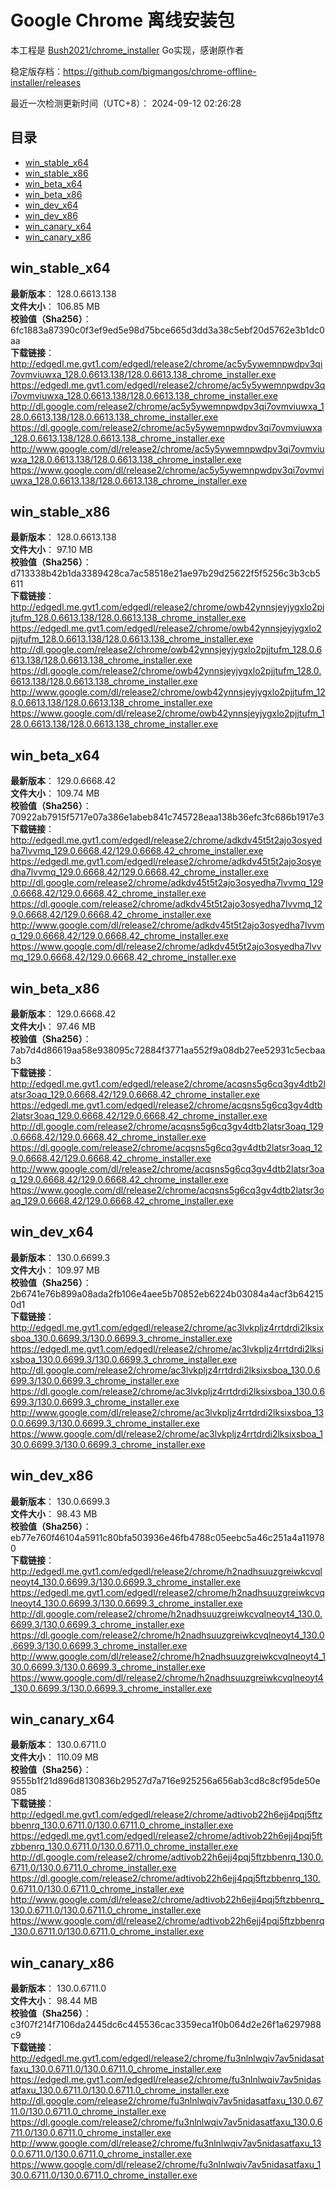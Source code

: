 # Google Chrome 离线安装包
本工程是 [Bush2021/chrome_installer](https://github.com/Bush2021/chrome_installer) Go实现，感谢原作者

稳定版存档：<https://github.com/bigmangos/chrome-offline-installer/releases>

最近一次检测更新时间（UTC+8）：
2024-09-12 02:26:28

## 目录
* [win_stable_x64](https://github.com/bigmangos/chrome-offline-installer?tab=readme-ov-file#win_stable_x64)
* [win_stable_x86](https://github.com/bigmangos/chrome-offline-installer?tab=readme-ov-file#win_stable_x86)
* [win_beta_x64](https://github.com/bigmangos/chrome-offline-installer?tab=readme-ov-file#win_beta_x64)
* [win_beta_x86](https://github.com/bigmangos/chrome-offline-installer?tab=readme-ov-file#win_beta_x86)
* [win_dev_x64](https://github.com/bigmangos/chrome-offline-installer?tab=readme-ov-file#win_dev_x64)
* [win_dev_x86](https://github.com/bigmangos/chrome-offline-installer?tab=readme-ov-file#win_dev_x86)
* [win_canary_x64](https://github.com/bigmangos/chrome-offline-installer?tab=readme-ov-file#win_canary_x64)
* [win_canary_x86](https://github.com/bigmangos/chrome-offline-installer?tab=readme-ov-file#win_canary_x86)

## win_stable_x64
**最新版本**： 128.0.6613.138  
**文件大小**： 106.85 MB  
**校验值（Sha256）**： 6fc1883a87390c0f3ef9ed5e98d75bce665d3dd3a38c5ebf20d5762e3b1dc0aa  
**下载链接**：
http://edgedl.me.gvt1.com/edgedl/release2/chrome/ac5y5ywemnpwdpv3qi7ovmviuwxa_128.0.6613.138/128.0.6613.138_chrome_installer.exe
https://edgedl.me.gvt1.com/edgedl/release2/chrome/ac5y5ywemnpwdpv3qi7ovmviuwxa_128.0.6613.138/128.0.6613.138_chrome_installer.exe
http://dl.google.com/release2/chrome/ac5y5ywemnpwdpv3qi7ovmviuwxa_128.0.6613.138/128.0.6613.138_chrome_installer.exe
https://dl.google.com/release2/chrome/ac5y5ywemnpwdpv3qi7ovmviuwxa_128.0.6613.138/128.0.6613.138_chrome_installer.exe
http://www.google.com/dl/release2/chrome/ac5y5ywemnpwdpv3qi7ovmviuwxa_128.0.6613.138/128.0.6613.138_chrome_installer.exe
https://www.google.com/dl/release2/chrome/ac5y5ywemnpwdpv3qi7ovmviuwxa_128.0.6613.138/128.0.6613.138_chrome_installer.exe
## win_stable_x86
**最新版本**： 128.0.6613.138  
**文件大小**： 97.10 MB  
**校验值（Sha256）**： d713338b42b1da3389428ca7ac58518e21ae97b29d25622f5f5256c3b3cb5611  
**下载链接**：
http://edgedl.me.gvt1.com/edgedl/release2/chrome/owb42ynnsjeyjygxlo2pjjtufm_128.0.6613.138/128.0.6613.138_chrome_installer.exe
https://edgedl.me.gvt1.com/edgedl/release2/chrome/owb42ynnsjeyjygxlo2pjjtufm_128.0.6613.138/128.0.6613.138_chrome_installer.exe
http://dl.google.com/release2/chrome/owb42ynnsjeyjygxlo2pjjtufm_128.0.6613.138/128.0.6613.138_chrome_installer.exe
https://dl.google.com/release2/chrome/owb42ynnsjeyjygxlo2pjjtufm_128.0.6613.138/128.0.6613.138_chrome_installer.exe
http://www.google.com/dl/release2/chrome/owb42ynnsjeyjygxlo2pjjtufm_128.0.6613.138/128.0.6613.138_chrome_installer.exe
https://www.google.com/dl/release2/chrome/owb42ynnsjeyjygxlo2pjjtufm_128.0.6613.138/128.0.6613.138_chrome_installer.exe
## win_beta_x64
**最新版本**： 129.0.6668.42  
**文件大小**： 109.74 MB  
**校验值（Sha256）**： 70922ab7915f5717e07a386e1abeb841c745728eaa138b36efc3fc686b1917e3  
**下载链接**：
http://edgedl.me.gvt1.com/edgedl/release2/chrome/adkdv45t5t2ajo3osyedha7lvvmq_129.0.6668.42/129.0.6668.42_chrome_installer.exe
https://edgedl.me.gvt1.com/edgedl/release2/chrome/adkdv45t5t2ajo3osyedha7lvvmq_129.0.6668.42/129.0.6668.42_chrome_installer.exe
http://dl.google.com/release2/chrome/adkdv45t5t2ajo3osyedha7lvvmq_129.0.6668.42/129.0.6668.42_chrome_installer.exe
https://dl.google.com/release2/chrome/adkdv45t5t2ajo3osyedha7lvvmq_129.0.6668.42/129.0.6668.42_chrome_installer.exe
http://www.google.com/dl/release2/chrome/adkdv45t5t2ajo3osyedha7lvvmq_129.0.6668.42/129.0.6668.42_chrome_installer.exe
https://www.google.com/dl/release2/chrome/adkdv45t5t2ajo3osyedha7lvvmq_129.0.6668.42/129.0.6668.42_chrome_installer.exe
## win_beta_x86
**最新版本**： 129.0.6668.42  
**文件大小**： 97.46 MB  
**校验值（Sha256）**： 7ab7d4d86619aa58e938095c72884f3771aa552f9a08db27ee52931c5ecbaab3  
**下载链接**：
http://edgedl.me.gvt1.com/edgedl/release2/chrome/acqsns5g6cq3gv4dtb2latsr3oaq_129.0.6668.42/129.0.6668.42_chrome_installer.exe
https://edgedl.me.gvt1.com/edgedl/release2/chrome/acqsns5g6cq3gv4dtb2latsr3oaq_129.0.6668.42/129.0.6668.42_chrome_installer.exe
http://dl.google.com/release2/chrome/acqsns5g6cq3gv4dtb2latsr3oaq_129.0.6668.42/129.0.6668.42_chrome_installer.exe
https://dl.google.com/release2/chrome/acqsns5g6cq3gv4dtb2latsr3oaq_129.0.6668.42/129.0.6668.42_chrome_installer.exe
http://www.google.com/dl/release2/chrome/acqsns5g6cq3gv4dtb2latsr3oaq_129.0.6668.42/129.0.6668.42_chrome_installer.exe
https://www.google.com/dl/release2/chrome/acqsns5g6cq3gv4dtb2latsr3oaq_129.0.6668.42/129.0.6668.42_chrome_installer.exe
## win_dev_x64
**最新版本**： 130.0.6699.3  
**文件大小**： 109.97 MB  
**校验值（Sha256）**： 2b6741e76b899a08ada2fb106e4aee5b70852eb6224b03084a4acf3b642150d1  
**下载链接**：
http://edgedl.me.gvt1.com/edgedl/release2/chrome/ac3lvkpljz4rrtdrdi2lksixsboa_130.0.6699.3/130.0.6699.3_chrome_installer.exe
https://edgedl.me.gvt1.com/edgedl/release2/chrome/ac3lvkpljz4rrtdrdi2lksixsboa_130.0.6699.3/130.0.6699.3_chrome_installer.exe
http://dl.google.com/release2/chrome/ac3lvkpljz4rrtdrdi2lksixsboa_130.0.6699.3/130.0.6699.3_chrome_installer.exe
https://dl.google.com/release2/chrome/ac3lvkpljz4rrtdrdi2lksixsboa_130.0.6699.3/130.0.6699.3_chrome_installer.exe
http://www.google.com/dl/release2/chrome/ac3lvkpljz4rrtdrdi2lksixsboa_130.0.6699.3/130.0.6699.3_chrome_installer.exe
https://www.google.com/dl/release2/chrome/ac3lvkpljz4rrtdrdi2lksixsboa_130.0.6699.3/130.0.6699.3_chrome_installer.exe
## win_dev_x86
**最新版本**： 130.0.6699.3  
**文件大小**： 98.43 MB  
**校验值（Sha256）**： eb77e760f46104a5911c80bfa503936e46fb4788c05eebc5a46c251a4a119780  
**下载链接**：
http://edgedl.me.gvt1.com/edgedl/release2/chrome/h2nadhsuuzgreiwkcvqlneoyt4_130.0.6699.3/130.0.6699.3_chrome_installer.exe
https://edgedl.me.gvt1.com/edgedl/release2/chrome/h2nadhsuuzgreiwkcvqlneoyt4_130.0.6699.3/130.0.6699.3_chrome_installer.exe
http://dl.google.com/release2/chrome/h2nadhsuuzgreiwkcvqlneoyt4_130.0.6699.3/130.0.6699.3_chrome_installer.exe
https://dl.google.com/release2/chrome/h2nadhsuuzgreiwkcvqlneoyt4_130.0.6699.3/130.0.6699.3_chrome_installer.exe
http://www.google.com/dl/release2/chrome/h2nadhsuuzgreiwkcvqlneoyt4_130.0.6699.3/130.0.6699.3_chrome_installer.exe
https://www.google.com/dl/release2/chrome/h2nadhsuuzgreiwkcvqlneoyt4_130.0.6699.3/130.0.6699.3_chrome_installer.exe
## win_canary_x64
**最新版本**： 130.0.6711.0  
**文件大小**： 110.09 MB  
**校验值（Sha256）**： 9555b1f21d896d8130836b29527d7a716e925256a656ab3cd8c8cf95de50e085  
**下载链接**：
http://edgedl.me.gvt1.com/edgedl/release2/chrome/adtivob22h6ejj4pqj5ftzbbenrq_130.0.6711.0/130.0.6711.0_chrome_installer.exe
https://edgedl.me.gvt1.com/edgedl/release2/chrome/adtivob22h6ejj4pqj5ftzbbenrq_130.0.6711.0/130.0.6711.0_chrome_installer.exe
http://dl.google.com/release2/chrome/adtivob22h6ejj4pqj5ftzbbenrq_130.0.6711.0/130.0.6711.0_chrome_installer.exe
https://dl.google.com/release2/chrome/adtivob22h6ejj4pqj5ftzbbenrq_130.0.6711.0/130.0.6711.0_chrome_installer.exe
http://www.google.com/dl/release2/chrome/adtivob22h6ejj4pqj5ftzbbenrq_130.0.6711.0/130.0.6711.0_chrome_installer.exe
https://www.google.com/dl/release2/chrome/adtivob22h6ejj4pqj5ftzbbenrq_130.0.6711.0/130.0.6711.0_chrome_installer.exe
## win_canary_x86
**最新版本**： 130.0.6711.0  
**文件大小**： 98.44 MB  
**校验值（Sha256）**： c3f07f214f7106da2445dc6c445536cac3359eca1f0b064d2e26f1a6297988c9  
**下载链接**：
http://edgedl.me.gvt1.com/edgedl/release2/chrome/fu3nlnlwqiv7av5nidasatfaxu_130.0.6711.0/130.0.6711.0_chrome_installer.exe
https://edgedl.me.gvt1.com/edgedl/release2/chrome/fu3nlnlwqiv7av5nidasatfaxu_130.0.6711.0/130.0.6711.0_chrome_installer.exe
http://dl.google.com/release2/chrome/fu3nlnlwqiv7av5nidasatfaxu_130.0.6711.0/130.0.6711.0_chrome_installer.exe
https://dl.google.com/release2/chrome/fu3nlnlwqiv7av5nidasatfaxu_130.0.6711.0/130.0.6711.0_chrome_installer.exe
http://www.google.com/dl/release2/chrome/fu3nlnlwqiv7av5nidasatfaxu_130.0.6711.0/130.0.6711.0_chrome_installer.exe
https://www.google.com/dl/release2/chrome/fu3nlnlwqiv7av5nidasatfaxu_130.0.6711.0/130.0.6711.0_chrome_installer.exe
